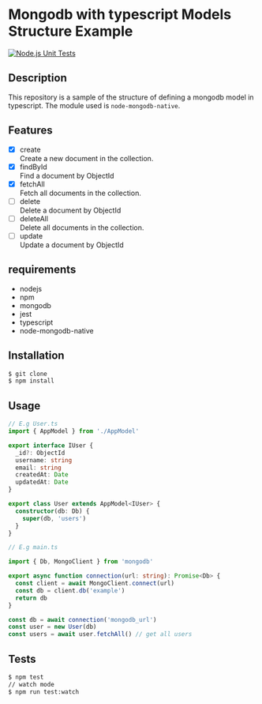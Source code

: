 # Mongodb with typescript Models Structure Example
[![Node.js Unit Tests](https://github.com/yoshitaka-motomura/mongodb-typescript-models-structure-example/actions/workflows/test.yml/badge.svg?branch=main)](https://github.com/yoshitaka-motomura/mongodb-typescript-models-structure-example/actions/workflows/test.yml)

## Description
This repository is a sample of the structure of defining a mongodb model in typescript.
The module used is `node-mongodb-native`.

## Features
- [x] create <br>
  Create a new document in the collection.
- [x] findById <br>
  Find a document by ObjectId
- [x] fetchAll <br>
  Fetch all documents in the collection.
- [ ] delete <br>
  Delete a document by ObjectId
- [ ] deleteAll <br>
  Delete all documents in the collection.
- [ ] update <br>
  Update a document by ObjectId

## requirements
- nodejs
- npm
- mongodb
- jest
- typescript
- node-mongodb-native

## Installation
```bash
$ git clone
$ npm install
```

## Usage
```typescript
// E.g User.ts
import { AppModel } from './AppModel'

export interface IUser {
  _id?: ObjectId
  username: string
  email: string
  createdAt: Date
  updatedAt: Date
}

export class User extends AppModel<IUser> {
  constructor(db: Db) {
    super(db, 'users')
  }
}

// E.g main.ts

import { Db, MongoClient } from 'mongodb'

export async function connection(url: string): Promise<Db> {
  const client = await MongoClient.connect(url)
  const db = client.db('example')
  return db
}

const db = await connection('mongodb_url')
const user = new User(db)
const users = await user.fetchAll() // get all users
```

## Tests
```bash
$ npm test
// watch mode
$ npm run test:watch
```